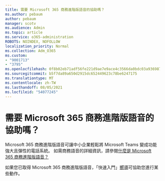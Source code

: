 ```yaml
---
title: 需要 Microsoft 365 商務進階版語音的協助嗎？
ms.author: pebaum
author: pebaum
manager: scotv
ms.audience: Admin
ms.topic: article
ms.service: o365-administration
ROBOTS: NOINDEX, NOFOLLOW
localization_priority: Normal
ms.collection: Adm_O365
ms.custom:
- "9001713"
- "3795"
ms.openlocfilehash: 0f8b02eb71adf56fe221d9ae7e9ace4c3566da0bdc03a93698746e938a36a283
ms.sourcegitcommit: b5f7da89a650d2915dc652449623c78be6247175
ms.translationtype: MT
ms.contentlocale: zh-TW
ms.lasthandoff: 08/05/2021
ms.locfileid: "54077245"
---
```

# <a name="need-help-with-microsoft-365-business-premium-voice"></a>需要 Microsoft 365 商務進階版語音的協助嗎？

Microsoft 365 商務進階版語音可讓中小企業輕鬆將 Microsoft Teams 變成功能強大且彈性的電話系統。 如需商務語音的詳細資訊，請參閱[什麼是 Microsoft 365 商務進階版語音？](https://docs.microsoft.com/microsoftteams/business-voice/whats-business-voice)

如果您已取得 Microsoft 365 商務進階版語音，「快速入門」[嚮導](https://docs.microsoft.com/microsoftteams/business-voice/use-getting-started-wizard)可協助您進行某些動作。 

